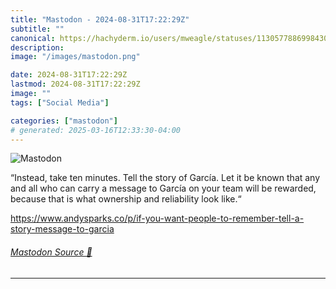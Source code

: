```yaml
---
title: "Mastodon - 2024-08-31T17:22:29Z"
subtitle: ""
canonical: https://hachyderm.io/users/mweagle/statuses/113057788699843055
description:
image: "/images/mastodon.png"

date: 2024-08-31T17:22:29Z
lastmod: 2024-08-31T17:22:29Z
image: ""
tags: ["Social Media"]

categories: ["mastodon"]
# generated: 2025-03-16T12:33:30-04:00
---
```

![Mastodon](/images/mastodon.png)

<p>“Instead, take ten minutes. Tell the story of García. Let it be known that any and all who can carry a message to García on your team will be rewarded, because that is what ownership and reliability look like.“</p><p><a href="https://www.andysparks.co/p/if-you-want-people-to-remember-tell-a-story-message-to-garcia" target="_blank" rel="nofollow noopener noreferrer" translate="no"><span class="invisible">https://www.</span><span class="ellipsis">andysparks.co/p/if-you-want-pe</span><span class="invisible">ople-to-remember-tell-a-story-message-to-garcia</span></a></p>


###### [Mastodon Source 🐘](https://hachyderm.io/@mweagle/113057788699843055)

___
